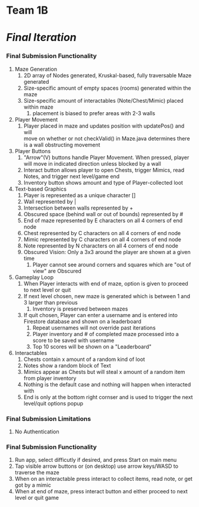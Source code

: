 # Team 1B
# ***Final Iteration***
### Final Submission Functionality
1. Maze Generation
   1. 2D array of Nodes generated, Kruskal-based, fully traversable Maze generated
   2. Size-specific amount of empty spaces (rooms) generated within the maze
   3. Size-specific amount of interactables (Note/Chest/Mimic) placed within maze
      1. placement is biased to prefer areas with 2-3 walls
2. Player Movement
   1. Player placed in maze and updates position with updatePos() and will <br />
   move on whether or not checkValid() in Maze.java determines there is a wall obstructing movement
3. Player Buttons
   1. "Arrow"(V) buttons handle Player Movement. When pressed, player will move in indicated direction unless blocked by a wall
   2. Interact button allows player to open Chests, trigger Mimics, read Notes, and trigger next level/game end
   3. Inventory button shows amount and type of Player-collected loot    
4. Text-based Graphics
   1. Player is represented as a unique character []
   2. Wall represented by |
   3. Intersection between walls represented by +
   4. Obscured space (behind wall or out of bounds) represented by #
   5. End of maze represented by E characters on all 4 corners of end node
   5. Chest represented by C characters on all 4 corners of end node
   5. Mimic represented by C characters on all 4 corners of end node
   5. Note represented by N characters on all 4 corners of end node
   6. Obscured Vision: Only a 3x3 around the player are shown at a given time
      1. Player cannot see around corners and squares which are "out of view" are Obscured
5. Gameplay Loop
   1. When Player interacts with end of maze, option is given to proceed to next level or quit
   2. If next level chosen, new maze is generated which is between 1 and 3 larger than previous
      1. Inventory is preserved between mazes
   3. If quit chosen, Player can enter a username and is entered into Firestore database and shown on a leaderboard
      1. Repeat usernames will not override past iterations
      2. Player inventory and # of completed maze processed into a score to be saved with username
      3. Top 10 scores will be shown on a "Leaderboard"
6. Interactables
   1. Chests contain x amount of a random kind of loot
   2. Notes show a random block of Text
   3. Mimics appear as Chests but will steal x amount of a random item from player inventory
   4. Nothing is the default case and nothing will happen when interacted with
   5. End is only at the bottom right cornser and is used to trigger the next level/quit options popup

### Final Submission Limitations
1. No Authentication

### Final Submission Functionality
1. Run app, select difficutly if desired, and press Start on main menu
2. Tap visible arrow buttons or (on desktop) use arrow keys/WASD to traverse the maze
3. When on an interactable press interact to collect items, read note, or get got by a mimic
4. When at end of maze, press interact button and either proceed to next level or quit game
